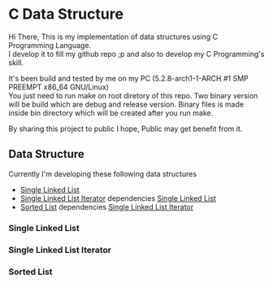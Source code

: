# C Data Structure

Hi There,
This is my implementation of data structures using C Programming Language.<br/>
I develop it to fill my github repo ;p and also to develop my C Programming's skill.

It's been build and tested by me on my PC (5.2.8-arch1-1-ARCH #1 SMP PREEMPT x86_64 GNU/Linux)<br/>
You just need to run make on root diretory of this repo.
Two binary version will be build which are debug and release version.
Binary files is made inside bin directory which will be created after you run make.

By sharing this project to public I hope, Public may get benefit from it.


## Data Structure
Currently I'm developing these following data structures 
- [Single Linked List](https://github.com/ipgdbali/c-data-structure/blob/master/README.md#single-linked-list)
- [Single Linked List Iterator](https://github.com/ipgdbali/c-data-structure/blob/master/README.md#single-linked-list-iterator) dependencies [Single Linked List](https://github.com/ipgdbali/c-data-structure/blob/master/README.md#single-linked-list)
- [Sorted List](https://github.com/ipgdbali/c-data-structure/blob/master/README.md#sorted-list) dependencies [Single Linked List Iterator](https://github.com/ipgdbali/c-data-structure/blob/master/README.md#single-linked-list-iterator)

### Single Linked List

### Single Linked List Iterator

### Sorted List
